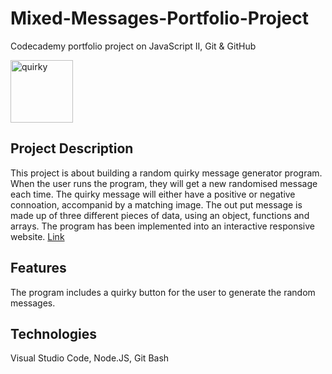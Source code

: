 # Mixed-Messages-Portfolio-Project
Codecademy portfolio project on JavaScript II, Git &amp; GitHub

<img src = "https://clipground.com/images/clipart-quirky.jpg" alt = "quirky" width = "100" height = "100"> 

## Project Description
This project is about building a random quirky message generator program. When the user runs the program, they will get a new randomised message each time. The quirky message will either have a positive or negative connoation, accompanid by a matching image. The out put message is made up of three different pieces of data, using an object, functions and arrays. The program has been implemented into an interactive responsive website. [Link](https://aimes13.github.io/Mixed-Messages-Portfolio-Project/)
## Features
The program includes a quirky button for the user to generate the random messages.
## Technologies
Visual Studio Code, Node.JS, Git Bash

